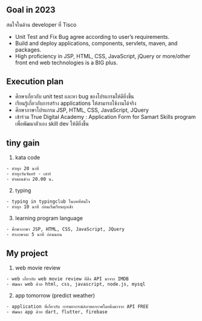 ## Goal in 2023
สนใจในด้าน developer ที่ Tisco 
  - Unit Test and Fix Bug agree according to user’s requirements.
  - Build and deploy applications, components, servlets, maven, and packages.
  - High proficiency in JSP, HTML, CSS, JavaScript, jQuery or more/other front end web technologies is a BIG plus.


## Execution plan
  - ศึกษาเกี่ยวกับ unit test และหา bug ของโปรแกรมให้ดียิ่งขึ้น
  - เรียนรู้เกี่ยวกับการสร้าง applications ให้สามารถใช้งานได้จริง
  - ศึกษาภาษาโปรแกรม JSP, HTML, CSS, JavaScript, JQuery
  - เข้าร่วม True Digital Academy : Application Form for Samart Skills program เพื่อพัฒนาตัวเอง skill dev ให้ดียิ่งขึ้น
 

## tiny gain
  1.  kata code 

    - ทำทุก 20 นาที
    - ทำทุกวันจันทร์ - เสาร์
    - ทำตอนช่วง 20.00 น.
   
  2.  typing

    - typing in typingclub ในบทที่สนใจ
    - ทำทุก 10 นาที ก่อนเริ่มเรียนทุกเช้า

  3.  learning program language
 
    - ศึกษาภาษา JSP, HTML, CSS, JavaScript, JQuery 
    - ทำภาษาละ 5 นาที ก่อนนอน
  
    
  
## My project
  1.  web movie review
 
    - web เกี่ยวกับ web movie review ที่ดึง API มาจาก IMDB
    - พัฒนา web ด้วย html, css, javascript, node.js, mysql
    
  2.  app tomorrow (predict weather)
  
    - application ที่เกี่ยวกับ การพยากรณ์สภาพอากาศโดยดึงมาจาก API FREE 
    - พัฒนา app ด้วย dart, flutter, firebase

  
